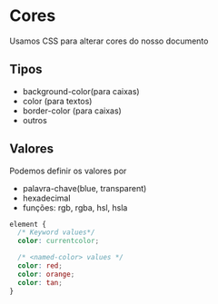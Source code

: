# Cores

Usamos CSS para alterar cores do nosso documento

## Tipos

- background-color(para caixas)
- color (para textos)
- border-color (para caixas)
- outros

## Valores

Podemos definir os valores por

- palavra-chave(blue, transparent)
- hexadecimal
- funções: rgb, rgba, hsl, hsla

```css
element {
  /* Keyword values*/
  color: currentcolor;

  /* <named-color> values */
  color: red;
  color: orange;
  color: tan;
}
```
